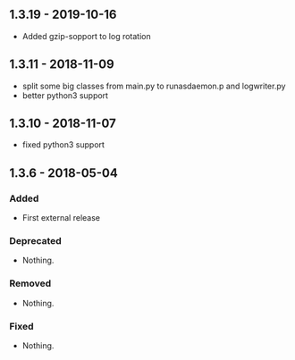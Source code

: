 ## 1.3.19 - 2019-10-16
- Added gzip-sopport to log rotation

## 1.3.11 - 2018-11-09
- split some big classes from main.py to runasdaemon.p and logwriter.py
- better python3 support

## 1.3.10 - 2018-11-07
- fixed python3 support

## 1.3.6 - 2018-05-04

### Added
- First external release

### Deprecated
- Nothing.

### Removed
- Nothing.

### Fixed
- Nothing.
